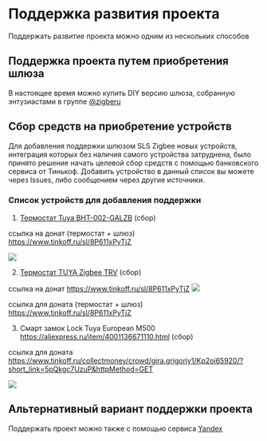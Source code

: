 # Поддержка развития проекта
Поддержать развитие проекта можно одним из нескольких способов

## Поддержка проекта путем приобретения  шлюза 
В настоящее время  можно купить DIY версию  шлюза, собранную энтузиастами в группе [@zigberu](https://t.me/zigberu)

##  Сбор средств на приобретение устройств
Для добавления  поддержки шлюзом SLS  Zigbee новых устройств, интеграция  которых  без наличия  самого устройства затруднена, было принято решение начать целевой сбор средств с помощью банковского сервиса от Тинькоф. Добавить устройство в данный список вы можете через Issues, либо сообщением через другие источники.

### Список устройств для добавления поддержки

1) [Термостат Tuya BHT-002-GALZB](https://aliexpress.ru/item/4001290635305.html)  (сбор)

ссылка на  донат (термостат + шлюз) https://www.tinkoff.ru/sl/8P611xPyTjZ

![](https://ae01.alicdn.com/kf/H94fc497408204fb18c16681e47f84e88X.jpg?width=1001&height=1001&hash=2002)



2)  [Термостат TUYA Zigbee TRV](https://aliexpress.ru/item/4001043738901.html)  (сбор)

ссылка на  донат  https://www.tinkoff.ru/sl/8P611xPyTjZ
![](https://ae01.alicdn.com/kf/Hb6982e9da9b7461080b14ac3d406b0dd4.jpg)

ссылка для доната (термостат + шлюз) https://www.tinkoff.ru/sl/8P611xPyTjZ

3) Смарт замок Lock Tuya European M500 https://aliexpress.ru/item/4001136671110.html  (сбор)

ссылка для доната  https://www.tinkoff.ru/collectmoney/crowd/gira.grigoriy1/Kp2oi65920/?short_link=5pQkgc7UzuP&httpMethod=GET

![](https://ae01.alicdn.com/kf/Hc67430a13eab499b89959e67b2973a3fS.jpg?width=920&height=460&hash=1380)

##  Альтернативный вариант поддержки проекта

Поддержать проект можно также  с помощью сервиса [Yandex](https://yasobe.ru/na/slsys)


